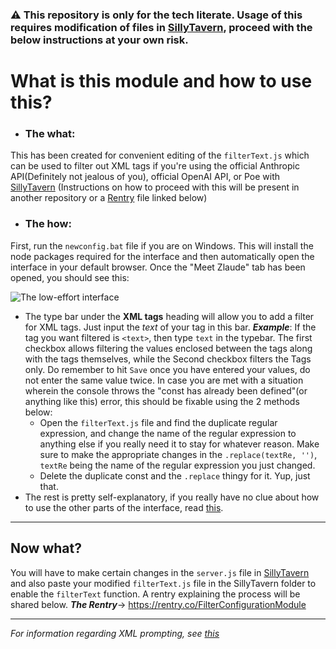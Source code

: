 ### :warning: This repository is only for the tech literate. Usage of this requires modification of files in [SillyTavern](https://github.com/SillyTavern/SillyTavern), proceed with the below instructions at your own risk. 

# What is this module and how to use this?
- ### The what:
This has been created for convenient editing of the `filterText.js` which can be used to filter out XML tags if you're using the official Anthropic API(Definitely not jealous of you), official OpenAI API, or Poe with [SillyTavern](https://github.com/SillyTavern/SillyTavern) (Instructions on how to proceed with this will be present in another repository or a [Rentry](https://rentry.co/) file linked below)
- ### The how:
First, run the `newconfig.bat` file if you are on Windows. This will install the node packages required for the interface and then automatically open the interface in your default browser. Once the "Meet Zlaude" tab has been opened, you should see this:

![The low-effort interface](https://i.imgur.com/LyCvLL2.png)
- The type bar under the **XML tags** heading will allow you to add a filter for XML tags. Just input the *text* of your tag in this bar. ***Example***: If the tag you want filtered is `<text>`, then type `text` in the typebar. The first checkbox allows filtering the values enclosed between the tags along with the tags themselves, while the Second checkbox filters the Tags only. Do remember to hit `Save` once you have entered your values, do not enter the same value twice. In case you are met with a situation wherein the console throws the "const has already been defined"(or anything like this) error, this should be fixable using the 2 methods below:
   - Open the `filterText.js` file and find the duplicate regular expression, and change the name of the regular expression to anything else if you really need it to stay for whatever reason. Make sure to make the appropriate changes in the `.replace(textRe, '')`, `textRe` being the name of the regular expression you just changed.
   - Delete the duplicate const and the `.replace` thingy for it. Yup, just that.
- The rest is pretty self-explanatory, if you really have no clue about how to use the other parts of the interface, read [this](https://github.com/Flamanon/Zlaude#filter-configuration).
----
## Now what?
You will have to make certain changes in the `server.js` file in [SillyTavern](https://github.com/SillyTavern/SillyTavern) and also paste your modified `filterText.js` file in the SillyTavern folder to enable the `filterText` function. A rentry explaining the process will be shared below. 
***The Rentry***-> https://rentry.co/FilterConfigurationModule

----
*For information regarding XML prompting, see [this](https://github.com/Flamanon/Zlaude#what-xml-prompt-structure-should-i-use-with-this)*
